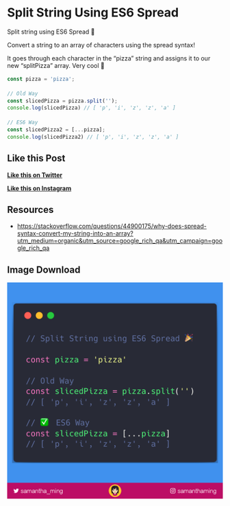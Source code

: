# Split String Using ES6 Spread

Split string using ES6 Spread 🎉

Convert a string to an array of characters using the spread syntax!

It goes through each character in the “pizza” string and assigns it to our new “splitPizza” array. Very cool 🤩


```javascript
const pizza = 'pizza';

// Old Way
const slicedPizza = pizza.split('');
console.log(slicedPizza) // [ 'p', 'i', 'z', 'z', 'a' ]

// ES6 Way
const slicedPizza2 = [...pizza];
console.log(slicedPizza2) // [ 'p', 'i', 'z', 'z', 'a' ]
```

## Like this Post

**[Like this on Twitter](https://twitter.com/samantha_ming/status/987758991026544640)**

**[Like this on Instagram](https://www.instagram.com/p/Bh1601FB4KJ/?taken-by=samanthaming)**


## Resources

- https://stackoverflow.com/questions/44900175/why-does-spread-syntax-convert-my-string-into-an-array?utm_medium=organic&utm_source=google_rich_qa&utm_campaign=google_rich_qa


## Image Download

![Download](12-split-string-using-spread.png)
